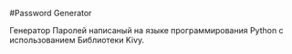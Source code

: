 #Password Generator

Генератор Паролей написаный на языке программирования Python с использованием Библиотеки Kivy.